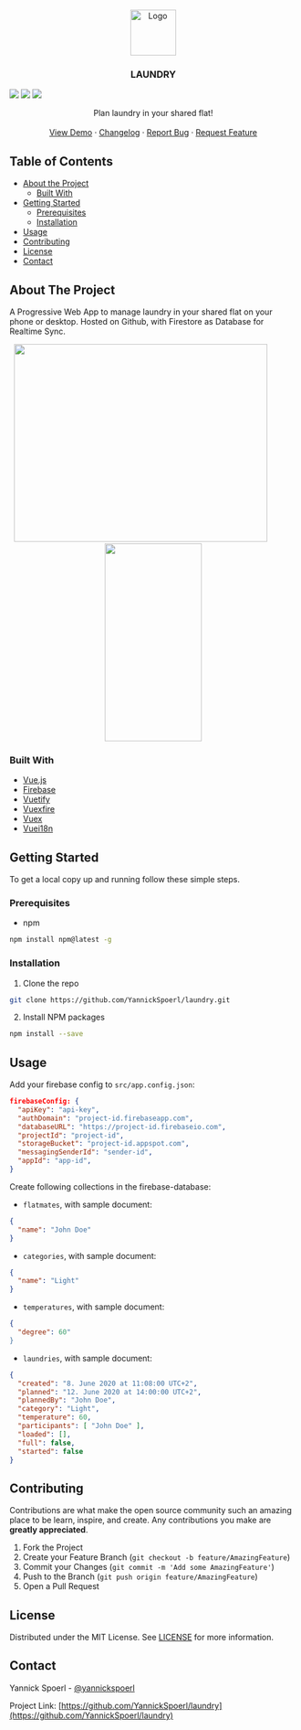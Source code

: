<br />
<p align="center">
  <a href="https://github.com/YannickSpoerl/laundry">
    <img src="https://github.com/YannickSpoerl/laundry/blob/master/public/img/icons/android-chrome-192x192.png" alt="Logo" width="80" height="80">
  </a>

  <h3 align="center">LAUNDRY</h3>
  <span align="center">
  <img src="https://img.shields.io/github/workflow/status/YannickSpoerl/laundry/Build%20and%20Deploy"/>
  <img src="https://img.shields.io/github/package-json/v/YannickSpoerl/laundry"/>
  <img src="https://img.shields.io/github/workflow/status/YannickSpoerl/laundry/Build%20and%20Deploy"/>
  </span>
  
  <p align="center">
    Plan laundry in your shared flat!
    <br />
    <br />
    <a href="https://laundry.yannickspoerl.de">View Demo</a>
    ·
    <a href="https://github.com/YannickSpoerl/laundry/blob/master/CHANGELOG.md">Changelog</a>
    ·
    <a href="https://github.com/YannickSpoerl/laundry/issues">Report Bug</a>
    ·
    <a href="https://github.com/YannickSpoerl/laundry/issues">Request Feature</a>
  </p>
</p>



<!-- TABLE OF CONTENTS -->
## Table of Contents

* [About the Project](#about-the-project)
  * [Built With](#built-with)
* [Getting Started](#getting-started)
  * [Prerequisites](#prerequisites)
  * [Installation](#installation)
* [Usage](#usage)
* [Contributing](#contributing)
* [License](#license)
* [Contact](#contact)



<!-- ABOUT THE PROJECT -->
## About The Project

A Progressive Web App to manage laundry in your shared flat on your phone or desktop. Hosted on Github, with Firestore as Database for Realtime Sync.

<p align="center">
  <img src="https://user-images.githubusercontent.com/33640025/85009695-29d42580-b15f-11ea-98a5-812e3a185562.png" width="444" height="346"/>
  <!--   -->&nbsp;&nbsp;&nbsp;&nbsp;&nbsp;&nbsp;&nbsp;&nbsp;&nbsp;&nbsp;<!--   -->
  <img src="https://user-images.githubusercontent.com/33640025/85009696-2a6cbc00-b15f-11ea-964a-6fdaf70f665b.png" width="170" height="346"/>
</p>


### Built With

* [Vue.js](https://vuejs.org/)
* [Firebase](https://firebase.google.com/)
* [Vuetify](https://vuetifyjs.com)
* [Vuexfire](https://vuefire.vuejs.org/vuexfire/)
* [Vuex](https://vuex.vuejs.org/)
* [Vuei18n](https://kazupon.github.io/vue-i18n/)



<!-- GETTING STARTED -->
## Getting Started

To get a local copy up and running follow these simple steps.

### Prerequisites

* npm
```sh
npm install npm@latest -g
```

### Installation
 
1. Clone the repo
```sh
git clone https://github.com/YannickSpoerl/laundry.git
```
2. Install NPM packages
```sh
npm install --save
```



<!-- USAGE EXAMPLES -->
## Usage

Add your firebase config to ``src/app.config.json``:
```json
firebaseConfig: {
  "apiKey": "api-key",
  "authDomain": "project-id.firebaseapp.com",
  "databaseURL": "https://project-id.firebaseio.com",
  "projectId": "project-id",
  "storageBucket": "project-id.appspot.com",
  "messagingSenderId": "sender-id",
  "appId": "app-id",
}
```

Create following collections in the firebase-database:

- ``flatmates``, with sample document:
```json
{
  "name": "John Doe"
}
```

- ``categories``, with sample document:
```json
{
  "name": "Light"
}
```
- ``temperatures``, with sample document:
```json
{
  "degree": 60"
}
```

- ``laundries``, with sample document:
```json
{
  "created": "8. June 2020 at 11:08:00 UTC+2",
  "planned": "12. June 2020 at 14:00:00 UTC+2",
  "plannedBy": "John Doe",
  "category": "Light",
  "temperature": 60,
  "participants": [ "John Doe" ],
  "loaded": [],
  "full": false,
  "started": false
}
```

<!-- CONTRIBUTING -->
## Contributing

Contributions are what make the open source community such an amazing place to be learn, inspire, and create. Any contributions you make are **greatly appreciated**.

1. Fork the Project
2. Create your Feature Branch (`git checkout -b feature/AmazingFeature`)
3. Commit your Changes (`git commit -m 'Add some AmazingFeature'`)
4. Push to the Branch (`git push origin feature/AmazingFeature`)
5. Open a Pull Request



<!-- LICENSE -->
## License

Distributed under the MIT License. See [LICENSE](https://github.com/YannickSpoerl/laundry/blob/master/LICENSE.md) for more information.



<!-- CONTACT -->
## Contact

Yannick Spoerl - [@yannickspoerl](https://twitter.com/yannickspoerl)

Project Link: [https://github.com/YannickSpoerl/laundry](https://github.com/YannickSpoerl/laundry)
